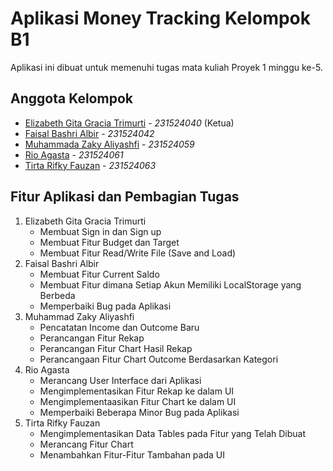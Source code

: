 # Aplikasi Money Tracking Kelompok B1
Aplikasi ini dibuat untuk memenuhi tugas mata kuliah Proyek 1 minggu ke-5.

## Anggota Kelompok
- [Elizabeth Gita Gracia Trimurti](https://github.com/Elizabeth-tif "Github Account") - *231524040* (Ketua)
- [Faisal Bashri Albir](https://github.com/FaisalBashri182 "Github Account") - *231524042*
- [Muhammada Zaky Aliyashfi](https://github.com/jekstartcoding "Github Account") - *231524059*
- [Rio Agasta](https://github.com/RioAgasta "Github Account") - *231524061*
- [Tirta Rifky Fauzan](https://github.com/TirtaRifky "Github Account") - *231524063*

## Fitur Aplikasi dan Pembagian Tugas
1. Elizabeth Gita Gracia Trimurti
    - Membuat Sign in dan Sign up
    - Membuat Fitur Budget dan Target
    - Membuat Fitur Read/Write File (Save and Load)
2. Faisal Bashri Albir
    - Membuat Fitur Current Saldo
    - Membuat Fitur dimana Setiap Akun Memiliki LocalStorage yang Berbeda
    - Memperbaiki Bug pada Aplikasi
3. Muhammad Zaky Aliyashfi
    - Pencatatan Income dan Outcome Baru
    - Perancangan Fitur Rekap
    - Perancangan Fitur Chart Hasil Rekap
    - Perancangaan Fitur Chart Outcome Berdasarkan Kategori
4. Rio Agasta
    - Merancang User Interface dari Aplikasi
    - Mengimplementasikan Fitur Rekap ke dalam UI
    - Mengimplementaasikan Fitur Chart ke dalam UI
    - Memperbaiki Beberapa Minor Bug pada Aplikasi
5. Tirta Rifky Fauzan
    - Mengimplementasikan Data Tables pada Fitur yang Telah Dibuat
    - Merancang Fitur Chart
    - Menambahkan Fitur-Fitur Tambahan pada UI